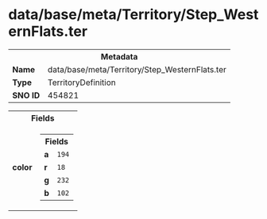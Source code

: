 <h1>data/base/meta/Territory/Step_WesternFlats.ter</h1><table><tr><th colspan="100%">Metadata</th></tr><tr><td><b>Name</b></td><td>data/base/meta/Territory/Step_WesternFlats.ter</td></tr><tr><td><b>Type</b></td><td>TerritoryDefinition</td></tr><tr><td><b>SNO ID</b></td><td>454821</td></tr></table>

<table><tr><th colspan="100%">Fields</th></tr><tr><td><b>color</b></td><td><table><tr><th colspan="100%">Fields</th></tr><tr><td><b>a</b></td><td><code>194</code></td></tr><tr><td><b>r</b></td><td><code>18</code></td></tr><tr><td><b>g</b></td><td><code>232</code></td></tr><tr><td><b>b</b></td><td><code>102</code></td></tr></table>

</td></tr></table>

